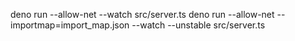 deno run --allow-net --watch src/server.ts deno run --allow-net
--importmap=import_map.json --watch --unstable src/server.ts

